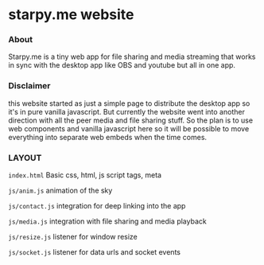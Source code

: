 # starpy.me website 

### About
Starpy.me is a tiny web app for file sharing and media streaming that works in sync with the desktop app like OBS and youtube but all in one app.

### Disclaimer
this website started as just a simple page to distribute the desktop app so it's in pure vanilla javascript. But currently the website went into another direction with all the peer media and file sharing stuff. So the plan is to use web components and vanilla javascript here so it will be possible to move everything into separate web embeds when the time comes.


### LAYOUT

`index.html`
Basic css, html, js script tags, meta

`js/anim.js`
animation of the sky

`js/contact.js`
integration for deep linking into the app

`js/media.js`
integration with file sharing and media playback

`js/resize.js`
listener for window resize

`js/socket.js`
listener for data urls and socket events